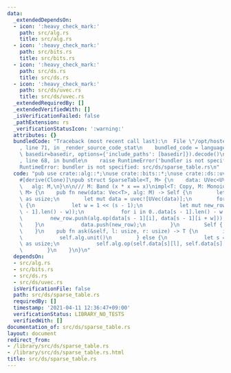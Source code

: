 ```yaml
---
data:
  _extendedDependsOn:
  - icon: ':heavy_check_mark:'
    path: src/alg.rs
    title: src/alg.rs
  - icon: ':heavy_check_mark:'
    path: src/bits.rs
    title: src/bits.rs
  - icon: ':heavy_check_mark:'
    path: src/ds.rs
    title: src/ds.rs
  - icon: ':heavy_check_mark:'
    path: src/ds/uvec.rs
    title: src/ds/uvec.rs
  _extendedRequiredBy: []
  _extendedVerifiedWith: []
  _isVerificationFailed: false
  _pathExtension: rs
  _verificationStatusIcon: ':warning:'
  attributes: {}
  bundledCode: "Traceback (most recent call last):\n  File \"/opt/hostedtoolcache/Python/3.9.4/x64/lib/python3.9/site-packages/onlinejudge_verify/documentation/build.py\"\
    , line 71, in _render_source_code_stat\n    bundled_code = language.bundle(stat.path,\
    \ basedir=basedir, options={'include_paths': [basedir]}).decode()\n  File \"/opt/hostedtoolcache/Python/3.9.4/x64/lib/python3.9/site-packages/onlinejudge_verify/languages/user_defined.py\"\
    , line 68, in bundle\n    raise RuntimeError('bundler is not specified: {}'.format(path.as_posix()))\n\
    RuntimeError: bundler is not specified: src/ds/sparse_table.rs\n"
  code: "pub use crate::alg::*;\nuse crate::bits::*;\nuse crate::ds::uvec::*;\n\n\
    #[derive(Clone)]\npub struct SparseTable<T, M> {\n    data: UVec<UVec<T>>,\n \
    \   alg: M,\n}\n\n/// M: Band (x * x == x)\nimpl<T: Copy, M: Monoid<T>> SparseTable<T,\
    \ M> {\n    pub fn new(data: Vec<T>, alg: M) -> Self {\n        let height = data.len().ilog2()\
    \ as usize;\n        let mut data = uvec![UVec(data)];\n        for s in 1..=height\
    \ {\n            let w = 1 << (s - 1);\n            let mut new_row = UVec(Vec::with_capacity(data[s\
    \ - 1].len() - w));\n            for i in 0..data[s - 1].len() - w {\n       \
    \         new_row.push(alg.op(data[s - 1][i], data[s - 1][i + w]));\n        \
    \    }\n            data.push(new_row);\n        }\n        Self { data, alg }\n\
    \    }\n    pub fn ask(&self, l: usize, r: usize) -> T {\n        if l == r {\n\
    \            self.alg.unit()\n        } else {\n            let s = (r - l).ilog2()\
    \ as usize;\n            self.alg.op(self.data[s][l], self.data[s][r - (1 << s)])\n\
    \        }\n    }\n}\n"
  dependsOn:
  - src/alg.rs
  - src/bits.rs
  - src/ds.rs
  - src/ds/uvec.rs
  isVerificationFile: false
  path: src/ds/sparse_table.rs
  requiredBy: []
  timestamp: '2021-04-11 12:36:47+09:00'
  verificationStatus: LIBRARY_NO_TESTS
  verifiedWith: []
documentation_of: src/ds/sparse_table.rs
layout: document
redirect_from:
- /library/src/ds/sparse_table.rs
- /library/src/ds/sparse_table.rs.html
title: src/ds/sparse_table.rs
---
```

